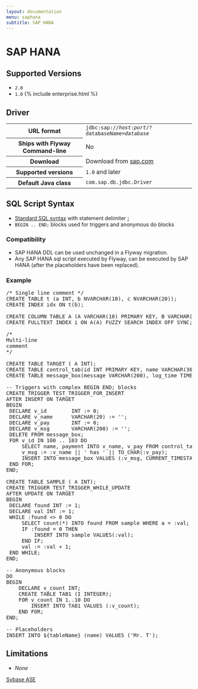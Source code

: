 ```yaml
---
layout: documentation
menu: saphana
subtitle: SAP HANA
---
```

# SAP HANA

## Supported Versions

- `2.0`
- `1.0` {% include enterprise.html %}

## Driver

<table class="table">
<tr>
<th>URL format</th>
<td><code>jdbc:sap://<i>host</i>:<i>port</i>/?databaseName=<i>database</i></code></td>
</tr>
<tr>
<th>Ships with Flyway Command-line</th>
<td>No</td>
</tr>
<tr>
<th>Download</th>
<td>Download from <a href="https://sap.com">sap.com</a></td>
</tr>
<tr>
<th>Supported versions</th>
<td><code>1.0</code> and later</td>
</tr>
<tr>
<th>Default Java class</th>
<td><code>com.sap.db.jdbc.Driver</code></td>
</tr>
</table>

## SQL Script Syntax

- [Standard SQL syntax](/v6/documentation/migrations#sql-based-migrations#syntax) with statement delimiter **;**
- `BEGIN .. END;` blocks used for triggers and anonymous do blocks

### Compatibility

- SAP HANA DDL can be used unchanged in a Flyway migration.
- Any SAP HANA sql script executed by Flyway, can be executed by SAP HANA (after the placeholders have been replaced).

### Example

<pre class="prettyprint">/* Single line comment */
CREATE TABLE t (a INT, b NVARCHAR(10), c NVARCHAR(20));
CREATE INDEX idx ON t(b);

CREATE COLUMN TABLE A (A VARCHAR(10) PRIMARY KEY, B VARCHAR(10));
CREATE FULLTEXT INDEX i ON A(A) FUZZY SEARCH INDEX OFF SYNC;

/*
Multi-line
comment
*/

CREATE TABLE TARGET ( A INT);
CREATE TABLE control_tab(id INT PRIMARY KEY, name VARCHAR(30), payment INT);
CREATE TABLE message_box(message VARCHAR(200), log_time TIMESTAMP);

-- Triggers with complex BEGIN END; blocks
CREATE TRIGGER TEST_TRIGGER_FOR_INSERT
AFTER INSERT ON TARGET
BEGIN
 DECLARE v_id        INT := 0;
 DECLARE v_name      VARCHAR(20) := '';
 DECLARE v_pay       INT := 0;
 DECLARE v_msg       VARCHAR(200) := '';
 DELETE FROM message_box;
 FOR v_id IN 100 .. 103 DO
     SELECT name, payment INTO v_name, v_pay FROM control_tab WHERE id = :v_id;
     v_msg := :v_name || ' has ' || TO_CHAR(:v_pay);
     INSERT INTO message_box VALUES (:v_msg, CURRENT_TIMESTAMP);
 END FOR;
END;

CREATE TABLE SAMPLE ( A INT);
CREATE TRIGGER TEST_TRIGGER_WHILE_UPDATE
AFTER UPDATE ON TARGET
BEGIN
 DECLARE found INT := 1;
 DECLARE val INT := 1;
 WHILE :found <> 0 DO
     SELECT count(*) INTO found FROM sample WHERE a = :val;
     IF :found = 0 THEN
         INSERT INTO sample VALUES(:val);
     END IF;
     val := :val + 1;
 END WHILE;
END;

-- Anonymous blocks
DO
BEGIN
    DECLARE v_count INT;
    CREATE TABLE TAB1 (I INTEGER); 
    FOR v_count IN 1..10 DO
        INSERT INTO TAB1 VALUES (:v_count);
    END FOR;
END;

-- Placeholders
INSERT INTO ${tableName} (name) VALUES ('Mr. T');</pre>

## Limitations

- *None*

<p class="next-steps">
    <a class="btn btn-primary" href="/v6/documentation/database/sybasease">Sybase ASE <i class="fa fa-arrow-right"></i></a>
</p>